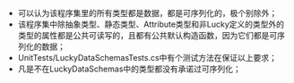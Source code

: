 ﻿* 可以认为该程序集里的所有类型都是数据，都是可序列化的，极个别除外；
* 该程序集中除抽象类型、静态类型、Attribute类型和非Lucky定义的类型外的类型的属性都是公共可读写的，且都有公共默认构造函数，因为它们都是可序列化的数据；
* UnitTests/LuckyDataSchemasTests.cs中有个测试方法在保证以上要求；
* 凡是不在LuckyDataSchemas中的类型都没有承诺过可序列化；